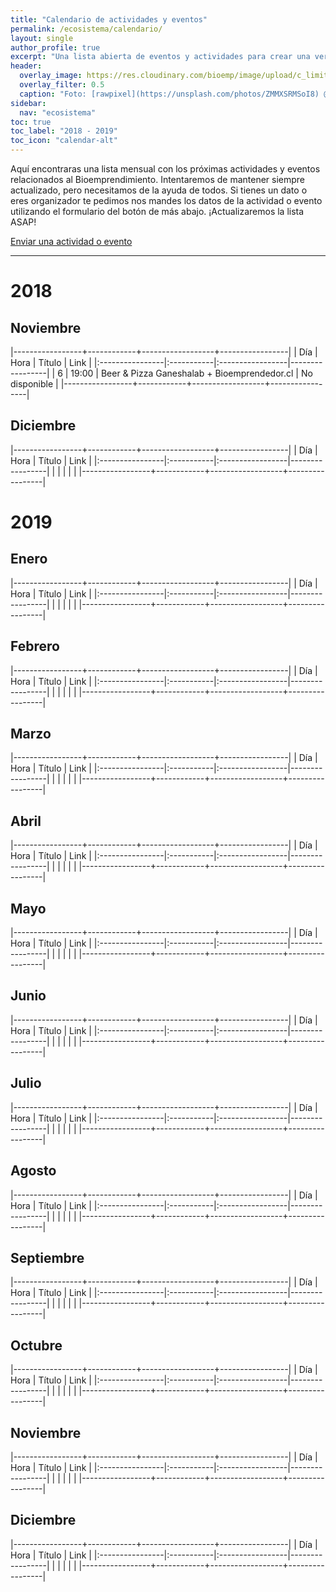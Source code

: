 ```yaml
---
title: "Calendario de actividades y eventos"
permalink: /ecosistema/calendario/
layout: single
author_profile: true
excerpt: "Una lista abierta de eventos y actividades para crear una verdadera comunidad de Bioemprendedores."
header:
  overlay_image: https://res.cloudinary.com/bioemp/image/upload/c_limit,f_auto,q_auto,w_1200/b2/calendario.jpg
  overlay_filter: 0.5
  caption: "Foto: [rawpixel](https://unsplash.com/photos/ZMMXSRMSoI8) @ Unsplash"
sidebar:
  nav: "ecosistema"
toc: true
toc_label: "2018 - 2019"
toc_icon: "calendar-alt"
---
```


Aquí encontraras una lista mensual con los próximas actividades y eventos relacionados al Bioemprendimiento. Intentaremos de mantener siempre actualizado, pero necesitamos de la ayuda de todos. Si tienes un dato o eres organizador te pedimos nos mandes los datos de la actividad o evento utilizando el formulario del botón de más abajo. ¡Actualizaremos la lista ASAP!

<p><a href="/ecosistema/calendario/enviar" class="btn btn--warning" onclick="ga('send', 'event', 'click', 'calendario', 'EnviarEvento', '0');"> <i class="fal fa-calendar-plus"></i> Enviar una actividad o evento</a></p>

---

# 2018

## <i class="fal fa-calendar-check"></i> Noviembre

|-----------------+------------+------------------+-----------------|
| Día             | Hora       | Título           | Link            |
|:----------------|:-----------|:-----------------|-----------------|
| 6               | 19:00      | Beer & Pizza Ganeshalab + Bioemprendedor.cl | No disponible |
|-----------------+------------+------------------+-----------------|

## <i class="fal fa-calendar-check"></i> Diciembre

|-----------------+------------+------------------+-----------------|
| Día             | Hora       | Título           | Link            |
|:----------------|:-----------|:-----------------|-----------------|
|                 |            |                  |                 |
|-----------------+------------+------------------+-----------------|

# 2019

## <i class="fal fa-calendar-check"></i> Enero

|-----------------+------------+------------------+-----------------|
| Día             | Hora       | Título           | Link            |
|:----------------|:-----------|:-----------------|-----------------|
|                 |            |                  |                 |
|-----------------+------------+------------------+-----------------|

## <i class="fal fa-calendar-check"></i> Febrero

|-----------------+------------+------------------+-----------------|
| Día             | Hora       | Título           | Link            |
|:----------------|:-----------|:-----------------|-----------------|
|                 |            |                  |                 |
|-----------------+------------+------------------+-----------------|

## <i class="fal fa-calendar-check"></i> Marzo

|-----------------+------------+------------------+-----------------|
| Día             | Hora       | Título           | Link            |
|:----------------|:-----------|:-----------------|-----------------|
|                 |            |                  |                 |
|-----------------+------------+------------------+-----------------|

## <i class="fal fa-calendar-check"></i> Abril

|-----------------+------------+------------------+-----------------|
| Día             | Hora       | Título           | Link            |
|:----------------|:-----------|:-----------------|-----------------|
|                 |            |                  |                 |
|-----------------+------------+------------------+-----------------|

## <i class="fal fa-calendar-check"></i> Mayo

|-----------------+------------+------------------+-----------------|
| Día             | Hora       | Título           | Link            |
|:----------------|:-----------|:-----------------|-----------------|
|                 |            |                  |                 |
|-----------------+------------+------------------+-----------------|

## <i class="fal fa-calendar-check"></i> Junio

|-----------------+------------+------------------+-----------------|
| Día             | Hora       | Título           | Link            |
|:----------------|:-----------|:-----------------|-----------------|
|                 |            |                  |                 |
|-----------------+------------+------------------+-----------------|

## <i class="fal fa-calendar-check"></i> Julio

|-----------------+------------+------------------+-----------------|
| Día             | Hora       | Título           | Link            |
|:----------------|:-----------|:-----------------|-----------------|
|                 |            |                  |                 |
|-----------------+------------+------------------+-----------------|

## <i class="fal fa-calendar-check"></i> Agosto

|-----------------+------------+------------------+-----------------|
| Día             | Hora       | Título           | Link            |
|:----------------|:-----------|:-----------------|-----------------|
|                 |            |                  |                 |
|-----------------+------------+------------------+-----------------|

## <i class="fal fa-calendar-check"></i> Septiembre

|-----------------+------------+------------------+-----------------|
| Día             | Hora       | Título           | Link            |
|:----------------|:-----------|:-----------------|-----------------|
|                 |            |                  |                 |
|-----------------+------------+------------------+-----------------|

## <i class="fal fa-calendar-check"></i> Octubre

|-----------------+------------+------------------+-----------------|
| Día             | Hora       | Título           | Link            |
|:----------------|:-----------|:-----------------|-----------------|
|                 |            |                  |                 |
|-----------------+------------+------------------+-----------------|

## <i class="fal fa-calendar-check"></i> Noviembre

|-----------------+------------+------------------+-----------------|
| Día             | Hora       | Título           | Link            |
|:----------------|:-----------|:-----------------|-----------------|
|                 |            |                  |                 |
|-----------------+------------+------------------+-----------------|

## <i class="fal fa-calendar-check"></i> Diciembre

|-----------------+------------+------------------+-----------------|
| Día             | Hora       | Título           | Link            |
|:----------------|:-----------|:-----------------|-----------------|
|                 |            |                  |                 |
|-----------------+------------+------------------+-----------------|